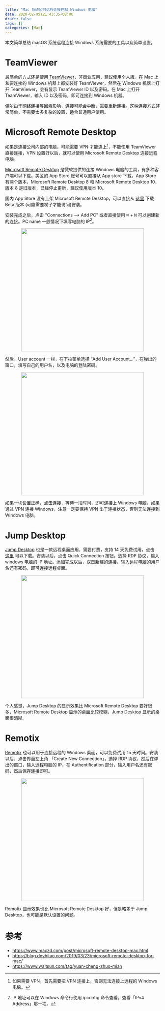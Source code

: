 ```yaml
---
title: "Mac 系统如何远程连接控制 Windows 电脑"
date: 2020-02-09T21:43:35+08:00
draft: false
tags: []
categories: [Mac]
---
```


本文简单总结 macOS 系统远程连接 Windows 系统需要的工具以及简单设置。

<!--more-->

# TeamViewer

最简单的方式还是使用 [TeamViewer](https://www.teamviewer.cn/cn/)，非商业应用，建议使用个人版。在 Mac 上和要连接的 Windows 机器上都安装好 TeamViewer，然后在 Windows 机器上打开 TeamViewer，会有显示 TeamViewer ID 以及密码。在 Mac 上打开 TeamViewer，输入 ID 以及密码，即可连接到 Windows 机器。

偶尔由于网络连接等因素影响，连接可能会中断，需要重新连接。这种连接方式非常简单，不需要太多复杂的设置，适合普通用户使用。

# Microsoft Remote Desktop

如果是连接公司内部的电脑，可能需要 VPN 才能连上[^2]，不能使用 TeamViewer 直接连接，VPN 设置好以后，就可以使用 Microsoft Remote Desktop 连接远程电脑。

[Microsoft Remote Desktop](https://docs.microsoft.com/en-us/windows-server/remote/remote-desktop-services/clients/remote-desktop-mac) 是微软提供的连接 Windows 电脑的工具，有多种客户端可以下载。美区的 App Store 账号可以直接从 App store 下载，App Store 有两个版本，Microsoft Remote Desktop 8 和 Microsoft Remote Desktop 10，版本 8 是旧版本，已经停止更新，建议使用版本 10。

国内 App Store 没有上架 Microsoft Remote Desktop，可以直接从 [这里](https://go.microsoft.com/fwlink/?LinkID=619698) 下载 Beta 版本 (可能需要梯子才能访问)安装。

安装完成之后，点击 "Connections --> Add PC" 或者直接使用 <kbd>⌘</kbd> + <kbd>N</kbd> 可以创建新的连接。PC name 一般情况下填写电脑的 IP[^1]。

<p align="center">
<img src="https://blog-resource-1257868508.file.myqcloud.com/20200209222615.jpg" width="400">
</p>

然后，User account 一栏，在下拉菜单选择 “Add User Account...”，在弹出的窗口，填写自己的用户名，以及电脑的登陆密码。

<p align="center">
<img src="https://blog-resource-1257868508.file.myqcloud.com/20200209223423.jpg" width="400">
</p>

如果一切设置正确，点击连接，等待一段时间，即可连接上 Windows 电脑，如果通过 VPN 连接 Windows，注意一定要保持 VPN 出于连接状态，否则无法连接到 Windows 电脑。

# Jump Desktop

[Jump Desktop](https://jumpdesktop.com/) 也是一款远程桌面应用，需要付费，支持 14 天免费试用，点击 [这里](https://jumpdesktop.com/downloads/jdmac) 可以下载。安装以后，点击 Quick Connection 按钮，选择 RDP 协议，输入 windows 电脑的 IP 地址。添加完成以后，双击新建的连接，输入远程电脑的用户名还有密码，即可连接远程桌面。

<p align="center">
<img src="https://blog-resource-1257868508.file.myqcloud.com/20200226144337.jpg" width="400">
</p>

个人感觉，Jump Desktop 的显示效果比 Microsoft Remote Desktop 要好很多，Microsoft Remote Desktop 显示的桌面比较模糊，Jump Desktop 显示的桌面很清晰。

# Remotix

[Remotix](https://nulana.com/remotix-mac/) 也可以用于连接远程的 Windows 桌面，可以免费试用 15 天时间。安装以后，点击界面左上角 「Create New Connection」，选择 RDP 协议，然后在弹出的窗口，输入远程电脑的 IP，在 Authentification 部分，输入用户名还有密码，然后保存连接即可。

<p align="center">
<img src="https://blog-resource-1257868508.file.myqcloud.com/20200226144916.jpg" width="400">
</p>

Remotix 显示效果也比 Microsoft Remote Desktop 好，但是略差于 Jump Desktop，也可能是默认设置的问题。

# 参考 #

+ https://www.maczd.com/post/microsoft-remote-desktop-mac.html
+ https://blog.devhitao.com/2019/03/23/microsoft-remote-desktop-for-mac/
+ https://www.waitsun.com/tag/yuan-cheng-zhuo-mian

[^1]: IP 地址可以在 Windows 命令行使用 ipconfig 命令查看，查看「IPv4 Address」那一项。
[^2]: 如果需要 VPN，首先需要把 VPN 连接上，否则无法连接上远程的 Windows 电脑。
